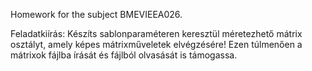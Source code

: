 Homework for the subject BMEVIEEA026. 

Feladatkiírás:
Készíts sablonparaméteren keresztül méretezhető mátrix osztályt, amely képes mátrixműveletek elvégzésére! Ezen túlmenően a mátrixok fájlba írását és fájlból olvasását is támogassa.
